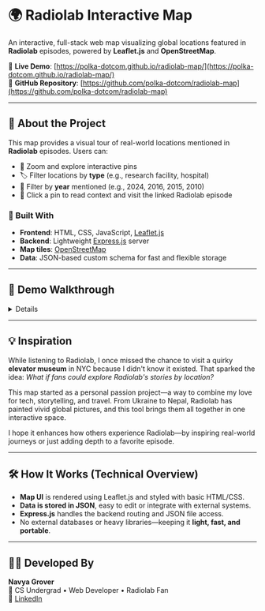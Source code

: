 # 🌍 Radiolab Interactive Map

An interactive, full-stack web map visualizing global locations featured in **Radiolab** episodes, powered by **Leaflet.js** and **OpenStreetMap**.

🔗 **Live Demo**: [https://polka-dotcom.github.io/radiolab-map/](https://polka-dotcom.github.io/radiolab-map/)  
🔗 **GitHub Repository**: [https://github.com/polka-dotcom/radiolab-map](https://github.com/polka-dotcom/radiolab-map)

---

## 📌 About the Project

This map provides a visual tour of real-world locations mentioned in **Radiolab** episodes. Users can:

- 📍 Zoom and explore interactive pins
- 🏷️ Filter locations by **type** (e.g., research facility, hospital)
- 📆 Filter by **year** mentioned (e.g., 2024, 2016, 2015, 2010)
- 🔗 Click a pin to read context and visit the linked Radiolab episode

### 🤖 Built With

- **Frontend**: HTML, CSS, JavaScript, [Leaflet.js](https://leafletjs.com/)
- **Backend**: Lightweight [Express.js](https://expressjs.com/) server
- **Map tiles**: [OpenStreetMap](https://www.openstreetmap.org/)
- **Data**: JSON-based custom schema for fast and flexible storage

---

## 🎥 Demo Walkthrough

<details>

![image](https://github.com/user-attachments/assets/f212b4ad-44ca-4c55-ae00-43d18acfa320)


### 🎯 Filters in Action
- Apply **one or both filters**: `Location Type` and `Year`

### 🔍 Example:

1. Filter by `Research Facility`
![image](https://github.com/user-attachments/assets/bf11c21d-6cb5-4d85-b01e-44298ff1cb42)

3. Filter by `Research Facility in 2016`
![image](https://github.com/user-attachments/assets/596d54c5-dd56-4eca-9ba6-b94ed08c35eb)

5. Click on a pin → view **description** and **link** to episode
![image](https://github.com/user-attachments/assets/5b591a61-3bd3-4e8a-99fa-63326c3ec101)

6. Link opens in new tab → **Radiolab podcast episode page**
![image](https://github.com/user-attachments/assets/484fd201-9fda-4cb7-a69f-93e33e7c0e09)

### 🧠 Notes:
- Locations may have **multiple types** (e.g., university + hospital)
- Locations may appear in **multiple years** (e.g., original airdate and reruns)
- If no matches, map will display **no pins**

</details>

---

## 💡 Inspiration

While listening to Radiolab, I once missed the chance to visit a quirky **elevator museum** in NYC because I didn't know it existed. That sparked the idea: _What if fans could explore Radiolab's stories by location?_

This map started as a personal passion project—a way to combine my love for tech, storytelling, and travel. From Ukraine to Nepal, Radiolab has painted vivid global pictures, and this tool brings them all together in one interactive space.

I hope it enhances how others experience Radiolab—by inspiring real-world journeys or just adding depth to a favorite episode.

---

## 🛠️ How It Works (Technical Overview)

- **Map UI** is rendered using Leaflet.js and styled with basic HTML/CSS.
- **Data is stored in JSON**, easy to edit or integrate with external systems.
- **Express.js** handles the backend routing and JSON file access.
- No external databases or heavy libraries—keeping it **light, fast, and portable**.

---

## 👩‍💻 Developed By

**Navya Grover**  
📍 CS Undergrad • Web Developer • Radiolab Fan  
🔗 [LinkedIn](www.linkedin.com/in/navya-gr) 

